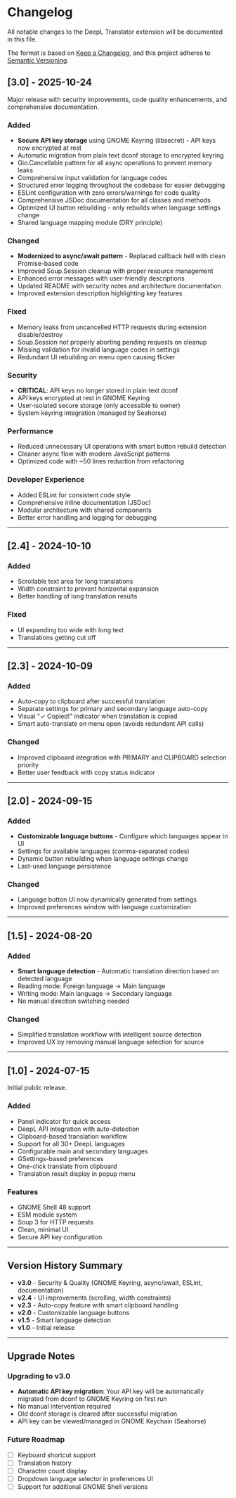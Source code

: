 # Changelog

All notable changes to the DeepL Translator extension will be documented in this file.

The format is based on [Keep a Changelog](https://keepachangelog.com/en/1.0.0/),
and this project adheres to [Semantic Versioning](https://semver.org/spec/v2.0.0.html).

## [3.0] - 2025-10-24

Major release with security improvements, code quality enhancements, and comprehensive documentation.

### Added
- **Secure API key storage** using GNOME Keyring (libsecret) - API keys now encrypted at rest
- Automatic migration from plain text dconf storage to encrypted keyring
- Gio.Cancellable pattern for all async operations to prevent memory leaks
- Comprehensive input validation for language codes
- Structured error logging throughout the codebase for easier debugging
- ESLint configuration with zero errors/warnings for code quality
- Comprehensive JSDoc documentation for all classes and methods
- Optimized UI button rebuilding - only rebuilds when language settings change
- Shared language mapping module (DRY principle)

### Changed
- **Modernized to async/await pattern** - Replaced callback hell with clean Promise-based code
- Improved Soup.Session cleanup with proper resource management
- Enhanced error messages with user-friendly descriptions
- Updated README with security notes and architecture documentation
- Improved extension description highlighting key features

### Fixed
- Memory leaks from uncancelled HTTP requests during extension disable/destroy
- Soup.Session not properly aborting pending requests on cleanup
- Missing validation for invalid language codes in settings
- Redundant UI rebuilding on menu open causing flicker

### Security
- **CRITICAL**: API keys no longer stored in plain text dconf
- API keys encrypted at rest in GNOME Keyring
- User-isolated secure storage (only accessible to owner)
- System keyring integration (managed by Seahorse)

### Performance
- Reduced unnecessary UI operations with smart button rebuild detection
- Cleaner async flow with modern JavaScript patterns
- Optimized code with ~50 lines reduction from refactoring

### Developer Experience
- Added ESLint for consistent code style
- Comprehensive inline documentation (JSDoc)
- Modular architecture with shared components
- Better error handling and logging for debugging

---

## [2.4] - 2024-10-10

### Added
- Scrollable text area for long translations
- Width constraint to prevent horizontal expansion
- Better handling of long translation results

### Fixed
- UI expanding too wide with long text
- Translations getting cut off

---

## [2.3] - 2024-10-09

### Added
- Auto-copy to clipboard after successful translation
- Separate settings for primary and secondary language auto-copy
- Visual "✓ Copied!" indicator when translation is copied
- Smart auto-translate on menu open (avoids redundant API calls)

### Changed
- Improved clipboard integration with PRIMARY and CLIPBOARD selection priority
- Better user feedback with copy status indicator

---

## [2.0] - 2024-09-15

### Added
- **Customizable language buttons** - Configure which languages appear in UI
- Settings for available languages (comma-separated codes)
- Dynamic button rebuilding when language settings change
- Last-used language persistence

### Changed
- Language button UI now dynamically generated from settings
- Improved preferences window with language customization

---

## [1.5] - 2024-08-20

### Added
- **Smart language detection** - Automatic translation direction based on detected language
- Reading mode: Foreign language → Main language
- Writing mode: Main language → Secondary language
- No manual direction switching needed

### Changed
- Simplified translation workflow with intelligent source detection
- Improved UX by removing manual language selection for source

---

## [1.0] - 2024-07-15

Initial public release.

### Added
- Panel indicator for quick access
- DeepL API integration with auto-detection
- Clipboard-based translation workflow
- Support for all 30+ DeepL languages
- Configurable main and secondary languages
- GSettings-based preferences
- One-click translate from clipboard
- Translation result display in popup menu

### Features
- GNOME Shell 48 support
- ESM module system
- Soup 3 for HTTP requests
- Clean, minimal UI
- Secure API key configuration

---

## Version History Summary

- **v3.0** - Security & Quality (GNOME Keyring, async/await, ESLint, documentation)
- **v2.4** - UI improvements (scrolling, width constraints)
- **v2.3** - Auto-copy feature with smart clipboard handling
- **v2.0** - Customizable language buttons
- **v1.5** - Smart language detection
- **v1.0** - Initial release

---

## Upgrade Notes

### Upgrading to v3.0
- **Automatic API key migration**: Your API key will be automatically migrated from dconf to GNOME Keyring on first run
- No manual intervention required
- Old dconf storage is cleared after successful migration
- API key can be viewed/managed in GNOME Keychain (Seahorse)

### Future Roadmap
- [ ] Keyboard shortcut support
- [ ] Translation history
- [ ] Character count display
- [ ] Dropdown language selector in preferences UI
- [ ] Support for additional GNOME Shell versions
